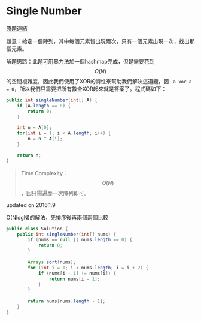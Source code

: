 # Single Number

[原題連結](http://www.lintcode.com/en/problem/single-number/)

題意：給定一個陣列，其中每個元素皆出現兩次，只有一個元素出現一次，找出那個元素。

解題思路：此題可用暴力法加一個hashmap完成，但是需要花到$$O(N)$$的空間複雜度，因此我們使用了XOR的特性來幫助我們解決這道題，因 ``` a xor a = 0```，所以我們只需要把所有數全XOR起來就是答案了。程式碼如下：

```java
public int singleNumber(int[] A) {
    if (A.length == 0) {
        return 0;
    }

    int n = A[0];
    for(int i = 1; i < A.length; i++) {
        n = n ^ A[i];
    }

    return n;
}
```

>Time Complexity：$$O(N)$$，因只需遍歷一次陣列即可。

updated on 2016.1.9

O(NlogN)的解法，先排序後再兩個兩個比較

```java
public class Solution {
    public int singleNumber(int[] nums) {
        if (nums == null || nums.length == 0) {
            return 0;
        }
        
        Arrays.sort(nums);
        for (int i = 1; i < nums.length; i = i + 2) {
            if (nums[i - 1] != nums[i]) {
                return nums[i - 1];
            }
        }
        
        return nums[nums.length - 1];
    }
}
```
